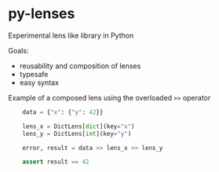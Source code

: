 # py-lenses
Experimental lens like library in Python

Goals:
- reusability and composition of lenses
- typesafe
- easy syntax

Example of a composed lens using the overloaded `>>` operator

```python
    data = {"x": {"y": 42}}

    lens_x = DictLens[dict](key="x")
    lens_y = DictLens[int](key="y")

    error, result = data >> lens_x >> lens_y

    assert result == 42
```
